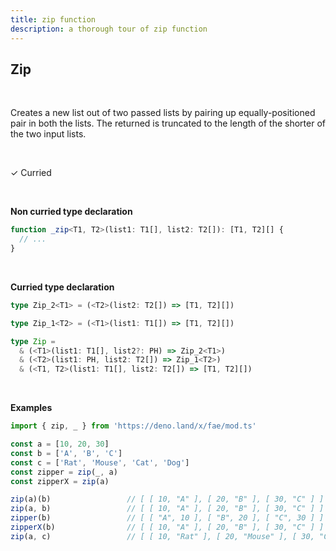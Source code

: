 ```yaml
---
title: zip function
description: a thorough tour of zip function
---
```


## Zip
<br>

Creates a new list out of two passed lists by pairing up equally-positioned pair in both the lists.
The returned is truncated to the length of the shorter of the two input lists.

<br>

&check; Curried

<br>

**Non curried type declaration**
```typescript
function _zip<T1, T2>(list1: T1[], list2: T2[]): [T1, T2][] {
  // ...
}
```
<br>

**Curried type declaration**

```typescript
type Zip_2<T1> = (<T2>(list2: T2[]) => [T1, T2][])

type Zip_1<T2> = (<T1>(list1: T1[]) => [T1, T2][])

type Zip = 
  & (<T1>(list1: T1[], list2?: PH) => Zip_2<T1>)
  & (<T2>(list1: PH, list2: T2[]) => Zip_1<T2>)
  & (<T1, T2>(list1: T1[], list2: T2[]) => [T1, T2][])
```
<br>

**Examples**
```typescript
import { zip, _ } from 'https://deno.land/x/fae/mod.ts'

const a = [10, 20, 30]
const b = ['A', 'B', 'C']
const c = ['Rat', 'Mouse', 'Cat', 'Dog']
const zipper = zip(_, a)
const zipperX = zip(a)

zip(a)(b)                 // [ [ 10, "A" ], [ 20, "B" ], [ 30, "C" ] ]
zip(a, b)                 // [ [ 10, "A" ], [ 20, "B" ], [ 30, "C" ] ]
zipper(b)                 // [ [ "A", 10 ], [ "B", 20 ], [ "C", 30 ] ]
zipperX(b)                // [ [ 10, "A" ], [ 20, "B" ], [ 30, "C" ] ]
zip(a, c)                 // [ [ 10, "Rat" ], [ 20, "Mouse" ], [ 30, "Cat" ] ]
```

